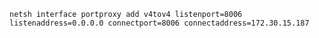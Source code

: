 `netsh interface portproxy add v4tov4 listenport=8006 listenaddress=0.0.0.0 connectport=8006 connectaddress=172.30.15.187`
